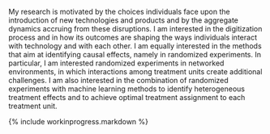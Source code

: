 My research is motivated by the choices individuals face upon the introduction of new technologies and products and by the aggregate dynamics accruing from these disruptions. I am interested in the digitization process and in how its outcomes are shaping the ways individuals interact with technology and with each other. I am equally interested in the methods that aim at identifying causal effects, namely in randomized experiments. In particular, I am interested randomized experiments in networked environments, in which interactions among treatment units create additional challenges. I am also interested in the combination of randomized experiments with machine learning methods to identify heterogeneous treatment effects and to achieve optimal treatment assignment to each treatment unit.

{% include workinprogress.markdown %}
